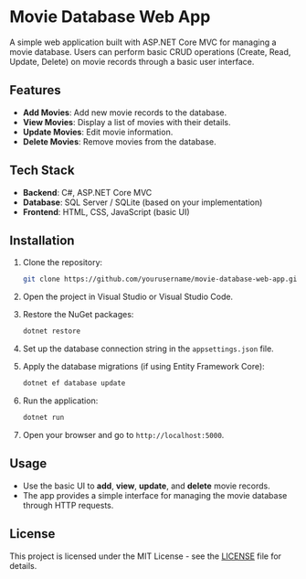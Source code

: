 # Movie Database Web App

A simple web application built with ASP.NET Core MVC for managing a movie database. Users can perform basic CRUD operations (Create, Read, Update, Delete) on movie records through a basic user interface.

## Features

- **Add Movies**: Add new movie records to the database.
- **View Movies**: Display a list of movies with their details.
- **Update Movies**: Edit movie information.
- **Delete Movies**: Remove movies from the database.

## Tech Stack

- **Backend**: C#, ASP.NET Core MVC
- **Database**: SQL Server / SQLite (based on your implementation)
- **Frontend**: HTML, CSS, JavaScript (basic UI)

## Installation

1. Clone the repository:

    ```bash
    git clone https://github.com/yourusername/movie-database-web-app.git
    ```

2. Open the project in Visual Studio or Visual Studio Code.

3. Restore the NuGet packages:

    ```bash
    dotnet restore
    ```

4. Set up the database connection string in the `appsettings.json` file.

5. Apply the database migrations (if using Entity Framework Core):

    ```bash
    dotnet ef database update
    ```

6. Run the application:

    ```bash
    dotnet run
    ```

7. Open your browser and go to `http://localhost:5000`.

## Usage

- Use the basic UI to **add**, **view**, **update**, and **delete** movie records.
- The app provides a simple interface for managing the movie database through HTTP requests.

## License

This project is licensed under the MIT License - see the [LICENSE](LICENSE) file for details.

